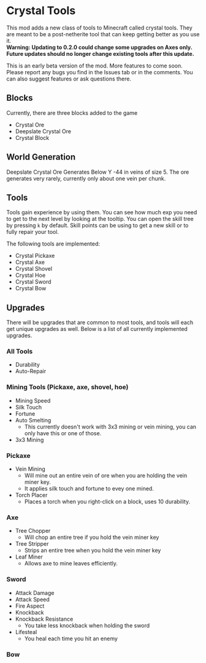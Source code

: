 # Crystal Tools
This mod adds a new class of tools to Minecraft called crystal tools. They are meant to be a post-netherite tool that can keep getting better as you use it.  
**Warning: Updating to 0.2.0 could change some upgrades on Axes only. Future updates should no longer change existing tools after this update.**

This is an early beta version of the mod. More features to come soon.
Please report any bugs you find in the Issues tab or in the comments.
You can also suggest features or ask questions there.

## Blocks
Currently, there are three blocks added to the game
- Crystal Ore
- Deepslate Crystal Ore
- Crystal Block

## World Generation
Deepslate Crystal Ore Generates Below Y -44 in veins of size 5.
The ore generates very rarely, currently only about one vein per chunk.

## Tools
Tools gain experience by using them. You can see how much exp you need to get to the next level by looking at the tooltip. You can open the skill tree by pressing `k` by default. Skill points can be using to get a new skill or to fully repair your tool.

The following tools are implemented:

- Crystal Pickaxe
- Crystal Axe
- Crystal Shovel
- Crystal Hoe
- Crystal Sword
- Crystal Bow

## Upgrades
There will be upgrades that are common to most tools, and tools will each get unique upgrades as well. Below is a list of all currently implemented upgrades.

### All Tools
- Durability
- Auto-Repair

### Mining Tools (Pickaxe, axe, shovel, hoe)
- Mining Speed
- Silk Touch
- Fortune
- Auto Smelting
  - This currently doesn't work with 3x3 mining or vein mining, you can only have this or one of those. 
- 3x3 Mining

### Pickaxe
- Vein Mining
  - Will mine out an entire vein of ore when you are holding the vein miner key.
  - It applies silk touch and fortune to evey one mined.
- Torch Placer
  - Places a torch when you right-click on a block, uses 10 durability.

### Axe
- Tree Chopper
  - Will chop an entire tree if you hold the vein miner key
- Tree Stripper
  - Strips an entire tree when you hold the vein miner key
- Leaf Miner
  - Allows axe to mine leaves efficiently.

### Sword
- Attack Damage
- Attack Speed
- Fire Aspect
- Knockback
- Knockback Resistance
  - You take less knockback when holding the sword
- Lifesteal
  - You heal each time you hit an enemy

### Bow

